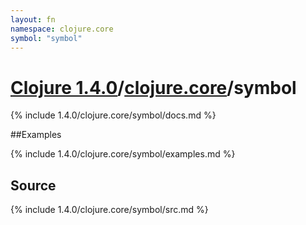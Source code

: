 ```yaml
---
layout: fn
namespace: clojure.core
symbol: "symbol"
---
```


# [Clojure 1.4.0](../../)/[clojure.core](../)/symbol

{% include 1.4.0/clojure.core/symbol/docs.md %}

##Examples

{% include 1.4.0/clojure.core/symbol/examples.md %}
## Source
{% include 1.4.0/clojure.core/symbol/src.md %}


